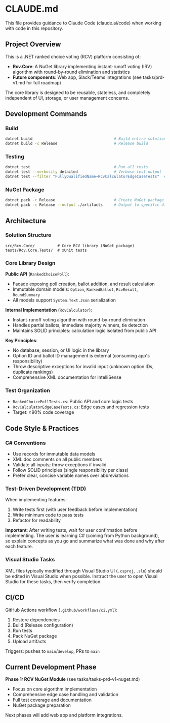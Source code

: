 # CLAUDE.md

This file provides guidance to Claude Code (claude.ai/code) when working with code in this repository.

## Project Overview

This is a .NET ranked choice voting (RCV) platform consisting of:
- **Rcv.Core**: A NuGet library implementing instant-runoff voting (IRV) algorithm with round-by-round elimination and statistics
- **Future components**: Web app, Slack/Teams integrations (see tasks/prd-v1.md for full roadmap)

The core library is designed to be reusable, stateless, and completely independent of UI, storage, or user management concerns.

## Development Commands

### Build
```bash
dotnet build                                    # Build entire solution
dotnet build -c Release                         # Release build
```

### Testing
```bash
dotnet test                                     # Run all tests
dotnet test --verbosity detailed                # Verbose test output
dotnet test --filter "FullyQualifiedName~RcvCalculatorEdgeCaseTests"  # Run specific test class
```

### NuGet Package
```bash
dotnet pack -c Release                          # Create NuGet package
dotnet pack -c Release --output ./artifacts     # Output to specific directory
```

## Architecture

### Solution Structure
```
src/Rcv.Core/          # Core RCV library (NuGet package)
tests/Rcv.Core.Tests/  # xUnit tests
```

### Core Library Design

**Public API** (`RankedChoicePoll`):
- Facade exposing poll creation, ballot addition, and result calculation
- Immutable domain models: `Option`, `RankedBallot`, `RcvResult`, `RoundSummary`
- All models support `System.Text.Json` serialization

**Internal Implementation** (`RcvCalculator`):
- Instant-runoff voting algorithm with round-by-round elimination
- Handles partial ballots, immediate majority winners, tie detection
- Maintains SOLID principles: calculation logic isolated from public API

**Key Principles**:
- No database, session, or UI logic in the library
- Option ID and ballot ID management is external (consuming app's responsibility)
- Throw descriptive exceptions for invalid input (unknown option IDs, duplicate rankings)
- Comprehensive XML documentation for IntelliSense

### Test Organization
- `RankedChoicePollTests.cs`: Public API and core logic tests
- `RcvCalculatorEdgeCaseTests.cs`: Edge cases and regression tests
- Target: ≥90% code coverage

## Code Style & Practices

### C# Conventions
- Use records for immutable data models
- XML doc comments on all public members
- Validate all inputs; throw exceptions if invalid
- Follow SOLID principles (single responsibility per class)
- Prefer clear, concise variable names over abbreviations

### Test-Driven Development (TDD)
When implementing features:
1. Write tests first (with user feedback before implementation)
2. Write minimum code to pass tests
3. Refactor for readability

**Important**: After writing tests, wait for user confirmation before implementing. The user is learning C# (coming from Python background), so explain concepts as you go and summarize what was done and why after each feature.

### Visual Studio Tasks
XML files typically modified through Visual Studio UI (`.csproj`, `.sln`) should be edited in Visual Studio when possible. Instruct the user to open Visual Studio for these tasks, then verify completion.

## CI/CD

GitHub Actions workflow (`.github/workflows/ci.yml`):
1. Restore dependencies
2. Build (Release configuration)
3. Run tests
4. Pack NuGet package
5. Upload artifacts

Triggers: pushes to `main`/`develop`, PRs to `main`

## Current Development Phase

**Phase 1: RCV NuGet Module** (see tasks/tasks-prd-v1-nuget.md)
- Focus on core algorithm implementation
- Comprehensive edge case handling and validation
- Full test coverage and documentation
- NuGet package preparation

Next phases will add web app and platform integrations.
